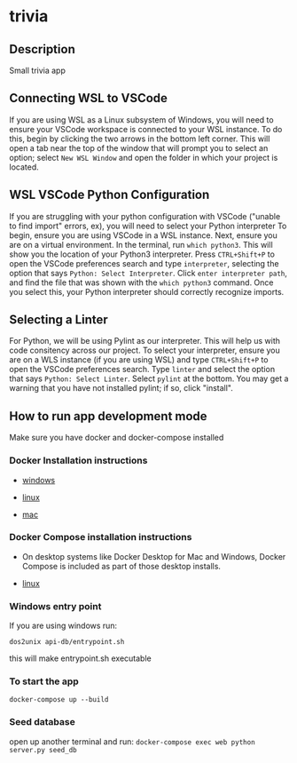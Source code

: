 # trivia

## Description 

Small trivia app

## Connecting WSL to VSCode
If you are using WSL as a Linux subsystem of Windows, you will need to ensure your VSCode workspace is connected to your WSL instance. To do this, begin by clicking the two arrows in the bottom left corner. This will open a tab near the top of the window that will prompt you to select an option; select `New WSL Window` and open the folder in which your project is located.

## WSL VSCode Python Configuration
If you are struggling with your python configuration with VSCode ("unable to find import" errors, ex), you will need to select your Python interpreter
To begin, ensure you are using VSCode in a WSL instance. 
Next, ensure you are on a virtual environment. In the terminal, run `which python3`. This will show you the location of your Python3 interpreter. Press `CTRL+Shift+P` to open the VSCode preferences search and type `interpreter`, selecting the option that says `Python: Select Interpreter`. Click `enter interpreter path`, and find the file that was shown with the `which python3` command. Once you select this, your Python interpreter should correctly recognize imports.

## Selecting a Linter
For Python, we will be using Pylint as our interpreter. This will help us with code consitency across our project. To select your interpreter, ensure you are on a WLS instance (if you are using WSL) and type `CTRL+Shift+P` to open the VSCode preferences search. Type `linter` and select the option that says `Python: Select Linter`. Select `pylint` at the bottom. You may get a warning that you have not installed pylint; if so, click "install".
## How to run app development mode

Make sure you have docker and docker-compose installed

### Docker Installation instructions
 - [windows](https://docs.docker.com/desktop/windows/install/)

 - [linux](https://docs.docker.com/engine/install/ubuntu/)

 - [mac](https://docs.docker.com/desktop/mac/install/)

 ### Docker Compose installation instructions

  - On desktop systems like Docker Desktop for Mac and Windows, Docker Compose is included as part of those desktop installs.

  - [linux](https://docs.docker.com/compose/install/)

### Windows entry point

If you are using windows run:

`dos2unix api-db/entrypoint.sh`

this will make entrypoint.sh executable

### To start the app

`docker-compose up --build`

### Seed database

open up another terminal and run:
`docker-compose exec web python server.py seed_db`


